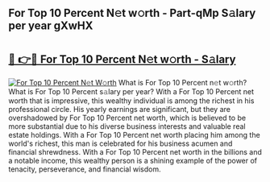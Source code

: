 ## For Top 10 Percent N𝚎t w𝚘rth - Part-qMp S𝚊lary per year gXwHX

# <h2><a href="http://gc2cpl.nevu.top/?p=For+Top+10+Percent">🔗 👉🔴 For Top 10 Percent N𝚎t w𝚘rth - S𝚊lary</a></h2>

[![For Top 10 Percent N𝚎t W𝚘rth](https://i.imgur.com/Oavwk0R.jpeg)](http://gc2cpl.nevu.top/?p=For+Top+10+Percent)
What is For Top 10 Percent n𝚎t w𝚘rth? What is For Top 10 Percent s𝚊lary per year?
With a For Top 10 Percent net worth that is impressive, this wealthy individual is among the richest in his professional circle. His yearly earnings are significant, but they are overshadowed by For Top 10 Percent net worth, which is believed to be more substantial due to his diverse business interests and valuable real estate holdings. With a For Top 10 Percent net worth placing him among the world's richest, this man is celebrated for his business acumen and financial shrewdness. With a For Top 10 Percent net worth in the billions and a notable income, this wealthy person is a shining example of the power of tenacity, perseverance, and financial wisdom.
